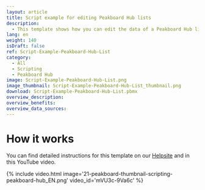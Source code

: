 ```yaml
---
layout: article
title: Script example for editing Peakboard Hub lists
description: 
  - This template shows how you can edit the data of a Peakboard Hub list using various scripts.
lang: en
weight: 140
isDraft: false
ref: Script-Example-Peakboard-Hub-List
category:
  - All
  - Scripting
  - Peakboard Hub
image: Script-Example-Peakboard-Hub-List.png
image_thumbnail: Script-Example-Peakboard-Hub-List_thumbnail.png
download: Script-Example-Peakboard-Hub-List.pbmx
overview_description:
overview_benefits:
overview_data_sources:
---
```



# How it works
You can find detailed instructions for this template on our [Helpsite](https://help.peakboard.com/scripting/en-publish-external.html) and in this YouTube video.

{% include video.html image='21-peakboard-thumbnail-scripting-peakboard-hub_EN.png' video_id='mVU3c-9Va6c' %}